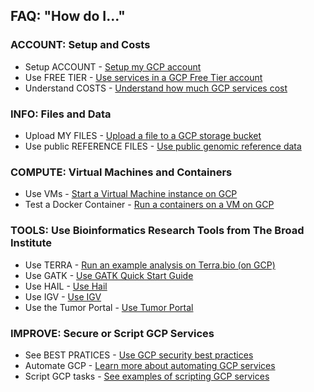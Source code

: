 ## FAQ: "How do I..."

### ACCOUNT: Setup and Costs
- Setup ACCOUNT - [Setup my GCP account](https://github.com/lynnlangit/gcp-for-bioinformatics/blob/master/0_Setup_GCP_account/1_Setup_GCP_Account.md)
- Use FREE TIER - [Use services in a GCP Free Tier account](https://cloud.google.com/free/docs/gcp-free-tier)
- Understand COSTS - [Understand how much GCP services cost](https://cloud.google.com/products/calculator/)

### INFO: Files and Data
- Upload MY FILES - [Upload a file to a GCP storage bucket](https://cloud.google.com/storage/docs/uploading-objects)
- Use public REFERENCE FILES - [Use public genomic reference data](https://github.com/lynnlangit/gcp-for-bioinformatics/blob/master/1_Files_%26_Data/2_Use_public_genomic_datasets.md)

### COMPUTE: Virtual Machines and Containers
- Use VMs - [Start a Virtual Machine instance on GCP](https://cloud.google.com/compute/docs/quickstart-linux)
- Test a Docker Container - [Run a containers on a VM on GCP](https://cloud.google.com/compute/docs/containers/deploying-containers)

### TOOLS: Use Bioinformatics Research Tools from The Broad Institute
- Use TERRA - [Run an example analysis on Terra.bio (on GCP)](https://app.terra.bio/#library/showcase)
- Use GATK - [Use GATK Quick Start Guide](https://software.broadinstitute.org/gatk/documentation/quickstart.php)
- Use HAIL - [Use Hail](https://hail.is/)
- Use IGV - [Use IGV](https://igv.org/)
- Use the Tumor Portal - [Use Tumor Portal](http://www.tumorportal.org/)

### IMPROVE: Secure or Script GCP Services

- See BEST PRATICES - [Use GCP security best practices](https://cloud.google.com/iam/docs/using-iam-securely)
- Automate GCP - [Learn more about automating GCP services](https://www.linkedin.com/learning/google-cloud-platform-essential-training-3)
- Script GCP tasks - [See examples of scripting GCP services](https://github.com/lynnlangit/gcp-essentials)